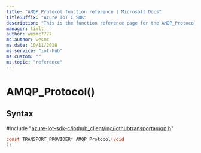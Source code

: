 ```yaml
---                             
title: "AMQP_Protocol function reference | Microsoft Docs" 
titleSuffix: "Azure IoT C SDK"            
description: "This is the function reference page for the AMQP_Protocol() function in the Azure IoT C SDK. This SDK is used with Azure IoT Hub and Azure IoT Hub Device Provisioning Service"            
manager: timlt                 
author: wesmc7777              
ms.author: wesmc               
ms.date: 10/11/2018                    
ms.service: "iot-hub"             
ms.custom: ""                
ms.topic: "reference"        
---                            
```


# AMQP_Protocol()

## Syntax

\#include "[azure-iot-sdk-c/iothub_client/inc/iothubtransportamqp.h](../iothubtransportamqp-h.md)"  
```C
const TRANSPORT_PROVIDER* AMQP_Protocol(void
);
```

